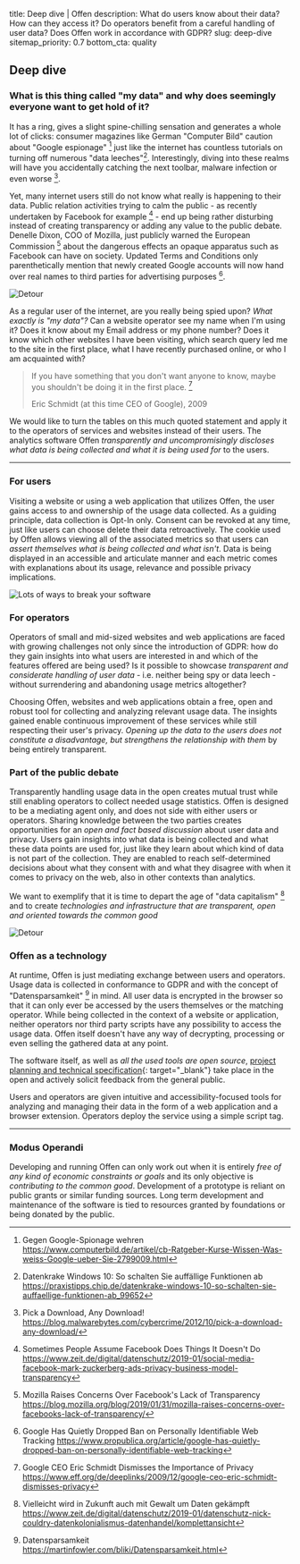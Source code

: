 title: Deep dive | Offen
description: What do users know about their data? How can they access it? Do operators benefit from a careful handling of user data? Does Offen work in accordance with GDPR?
slug: deep-dive
sitemap_priority: 0.7
bottom_cta: quality

## Deep dive

### What is this thing called "my data" and why does seemingly everyone want to get hold of it?

It has a ring, gives a slight spine-chilling sensation and generates a whole lot of clicks: consumer magazines like German "Computer Bild" caution about "Google espionage" [^1] just like the internet has countless tutorials on turning off numerous "data leeches"[^2]. Interestingly, diving into these realms will have you accidentally catching the next toolbar, malware infection or even worse [^3].

[^1]: Gegen Google-Spionage wehren <https://www.computerbild.de/artikel/cb-Ratgeber-Kurse-Wissen-Was-weiss-Google-ueber-Sie-2799009.html>
[^2]: Datenkrake Windows 10: So schalten Sie auff&auml;llige Funktionen ab <https://praxistipps.chip.de/datenkrake-windows-10-so-schalten-sie-auffaellige-funktionen-ab_99652>
[^3]: Pick a Download, Any Download! <https://blog.malwarebytes.com/cybercrime/2012/10/pick-a-download-any-download/>

Yet, many internet users still do not know what really is happening to their data. Public relation activities trying to calm the public - as recently undertaken by Facebook for example [^4] - end up being rather disturbing instead of creating transparency or adding any value to the public debate. Denelle Dixon, COO of Mozilla, just publicly warned the European Commission [^5] about the dangerous effects an opaque apparatus such as Facebook can have on society. Updated Terms and Conditions only parenthetically mention that newly created Google accounts will now hand over real names to third parties for advertising purposes [^6].

[^4]: Sometimes People Assume Facebook Does Things It Doesn't Do <https://www.zeit.de/digital/datenschutz/2019-01/social-media-facebook-mark-zuckerberg-ads-privacy-business-model-transparency>
[^5]: Mozilla Raises Concerns Over Facebook's Lack of Transparency <https://blog.mozilla.org/blog/2019/01/31/mozilla-raises-concerns-over-facebooks-lack-of-transparency/>
[^6]: Google Has Quietly Dropped Ban on Personally Identifiable Web Tracking <https://www.propublica.org/article/google-has-quietly-dropped-ban-on-personally-identifiable-web-tracking>

<div class="flex justify-end pb5">
<img class="smaller-image" alt="Detour" src="/theme/images/gfx-deepdive-A.png"/>
</div>

As a regular user of the internet, are you really being spied upon? *What exactly is "my data"?* Can a website operator see my name when I'm using it? Does it know about my Email address or my phone number? Does it know which other websites I have been visiting, which search query led me to the site in the first place, what I have recently purchased online, or who I am acquainted with?

> If you have something that you don't want anyone to know, maybe you shouldn't be doing it in the first place. [^7]
>
> Eric Schmidt (at this time CEO of Google), 2009

[^7]: Google CEO Eric Schmidt Dismisses the Importance of Privacy <https://www.eff.org/de/deeplinks/2009/12/google-ceo-eric-schmidt-dismisses-privacy>

We would like to turn the tables on this much quoted statement and apply it to the operators of services and websites instead of their users. The analytics software Offen *transparently and uncompromisingly discloses what data is being collected and what it is being used for* to the users.

---

### For users

Visiting a website or using a web application that utilizes Offen, the user gains access to and ownership of the usage data collected. As a guiding principle, data collection is Opt-In only. Consent can be revoked at any time, just like users can choose delete their data retroactively. The cookie used by Offen allows viewing all of the associated metrics so that users can *assert themselves what is being collected and what isn't*. Data is being displayed in an accessible and articulate manner and each metric comes with explanations about its usage, relevance and possible privacy implications.

<img class="smaller-image-2 mt3" alt="Lots of ways to break your software" src="/theme/images/gfx-deepdive-B.png"/>

### For operators

Operators of small and mid-sized websites and web applications are faced with growing challenges not only since the introduction of GDPR: how do they gain insights into what users are interested in and which of the features offered are being used? Is it possible to showcase *transparent and considerate handling of user data* - i.e. neither being spy or data leech - without surrendering and abandoning usage metrics altogether?

Choosing Offen, websites and web applications obtain a free, open and robust tool for collecting and analyzing relevant usage data. The insights gained enable continuous improvement of these services while still respecting their user's privacy. *Opening up the data to the users does not constitute a disadvantage, but strengthens the relationship with them* by being entirely transparent.

### Part of the public debate

Transparently handling usage data in the open creates mutual trust while still enabling operators to collect needed usage statistics. Offen is designed to be a mediating agent only, and does not side with either users or operators. Sharing knowledge between the two parties creates opportunities for an *open and fact based discussion* about user data and privacy. Users gain insights into what data is being collected and what these data points are used for, just like they learn about which kind of data is not part of the collection. They are enabled to reach self-determined decisions about what they consent with and what they disagree with when it comes to privacy on the web, also in other contexts than analytics.

We want to exemplify that it is time to depart the age of "data capitalism" [^8] and to create *technologies and infrastructure that are transparent, open and oriented towards the common good*

[^8]: Vielleicht wird in Zukunft auch mit Gewalt um Daten gek&auml;mpft <https://www.zeit.de/digital/datenschutz/2019-01/datenschutz-nick-couldry-datenkolonialismus-datenhandel/komplettansicht>

<div class="flex justify-end">
<img class="smaller-image mt2" alt="Detour" src="/theme/images/gfx-deepdive-C.png"/>
</div>

### Offen as a technology

At runtime, Offen is just mediating exchange between users and operators. Usage data is collected in conformance to GDPR and with the concept of "Datensparsamkeit" [^9] in mind. All user data is encrypted in the browser so that it can only ever be accessed by the users themselves or the matching operator. While being collected in the context of a website or application, neither operators nor third party scripts have any possibility to access the usage data. Offen itself doesn't have any way of decrypting, processing or even selling the gathered data at any point.

[^9]: Datensparsamkeit <https://martinfowler.com/bliki/Datensparsamkeit.html>

The software itself, as well as *all the used tools are open source*, [project planning and technical specification][github-org]{: target="_blank"} take place in the open and actively solicit feedback from the general public.

[github-org]: https://github.com/offen

Users and operators are given intuitive and accessibility-focused tools for analyzing and managing their data in the form of a web application and a browser extension. Operators deploy the service using a simple script tag.

---

### Modus Operandi

Developing and running Offen can only work out when it is entirely *free of any kind of economic constraints or goals* and its only objective is *contributing to the common good*. Development of a prototype is reliant on public grants or similar funding sources. Long term development and maintenance of the software is tied to resources granted by foundations or being donated by the public.
